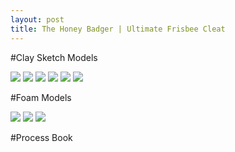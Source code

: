 ```yaml
---
layout: post
title: The Honey Badger | Ultimate Frisbee Cleat
---
```


#Clay Sketch Models

![](http://)
![](http://)
![](http://)
![](http://)
![](http://)
![](http://)


#Foam Models

![](http://)
![](http://)
![](http://)

#Process Book

 <div data-configid="0/1688465" style="width:525px; height:340px;" class="issuuembed"></div><script type="text/javascript" src="//e.issuu.com/embed.js" async="true"></script>
